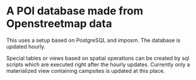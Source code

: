 # A POI database made from Openstreetmap data

This uses a setup based on PostgreSQL and imposm. The database is updated hourly.

Special tables or views based on spatial operations can be created by sql scripts which are
executed right after the hourly updates. Currently only a materialized view containing
campsites is updated at this place.
